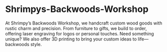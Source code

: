 # Shrimpys-Backwoods-Workshop
At Shrimpy’s Backwoods Workshop, we handcraft custom wood goods with rustic charm and precision. From furniture to gifts, we build to order, offering laser engraving for logos or personal touches. Need something unique? We also offer 3D printing to bring your custom ideas to life—backwoods style.
<!-- update -->
<!-- rebuild -->
